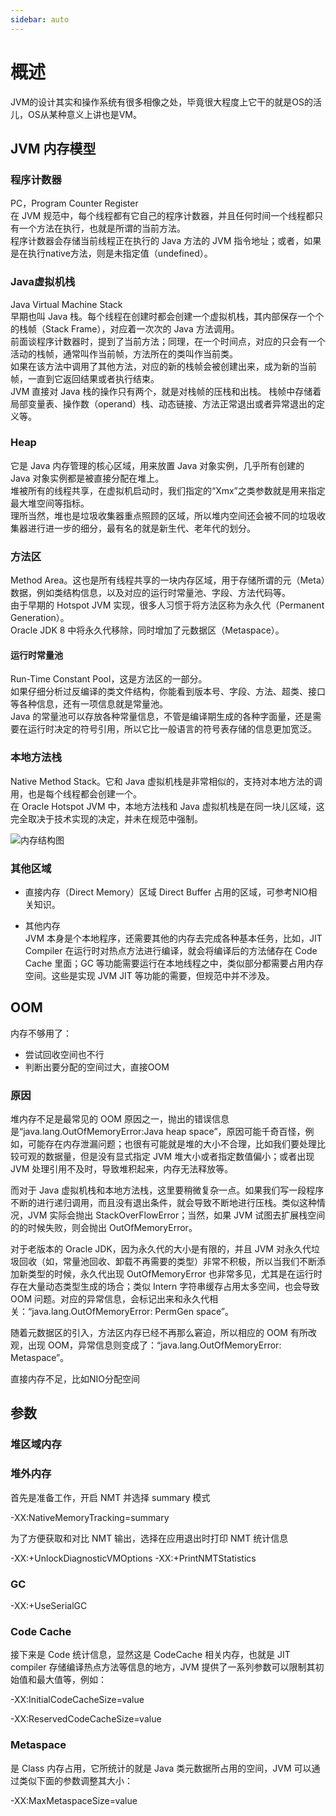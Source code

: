 ```yaml
---
sidebar: auto
---
```

# 概述

JVM的设计其实和操作系统有很多相像之处，毕竟很大程度上它干的就是OS的活儿，OS从某种意义上讲也是VM。

## JVM 内存模型

### 程序计数器
  
  PC，Program Counter Register  
  在 JVM 规范中，每个线程都有它自己的程序计数器，并且任何时间一个线程都只有一个方法在执行，也就是所谓的当前方法。  
  程序计数器会存储当前线程正在执行的 Java 方法的 JVM 指令地址；或者，如果是在执行native方法，则是未指定值（undefined）。  

### Java虚拟机栈

  Java Virtual Machine Stack  
  早期也叫 Java 栈。每个线程在创建时都会创建一个虚拟机栈，其内部保存一个个的栈帧（Stack Frame），对应着一次次的 Java 方法调用。  
  前面谈程序计数器时，提到了当前方法；同理，在一个时间点，对应的只会有一个活动的栈帧，通常叫作当前帧，方法所在的类叫作当前类。  
  如果在该方法中调用了其他方法，对应的新的栈帧会被创建出来，成为新的当前帧，一直到它返回结果或者执行结束。  
  JVM 直接对 Java 栈的操作只有两个，就是对栈帧的压栈和出栈。
  栈帧中存储着局部变量表、操作数（operand）栈、动态链接、方法正常退出或者异常退出的定义等。  

### Heap  

  它是 Java 内存管理的核心区域，用来放置 Java 对象实例，几乎所有创建的 Java 对象实例都是被直接分配在堆上。  
  堆被所有的线程共享，在虚拟机启动时，我们指定的“Xmx”之类参数就是用来指定最大堆空间等指标。  
  理所当然，堆也是垃圾收集器重点照顾的区域，所以堆内空间还会被不同的垃圾收集器进行进一步的细分，最有名的就是新生代、老年代的划分。  

### 方法区  

  Method Area。这也是所有线程共享的一块内存区域，用于存储所谓的元（Meta）数据，例如类结构信息，以及对应的运行时常量池、字段、方法代码等。  
  由于早期的 Hotspot JVM 实现，很多人习惯于将方法区称为永久代（Permanent Generation）。  
  Oracle JDK 8 中将永久代移除，同时增加了元数据区（Metaspace）。

#### 运行时常量池  

  Run-Time Constant Pool，这是方法区的一部分。  
  如果仔细分析过反编译的类文件结构，你能看到版本号、字段、方法、超类、接口等各种信息，还有一项信息就是常量池。  
  Java 的常量池可以存放各种常量信息，不管是编译期生成的各种字面量，还是需要在运行时决定的符号引用，所以它比一般语言的符号表存储的信息更加宽泛。  

### 本地方法栈  

  Native Method Stack。它和 Java 虚拟机栈是非常相似的，支持对本地方法的调用，也是每个线程都会创建一个。  
  在 Oracle Hotspot JVM 中，本地方法栈和 Java 虚拟机栈是在同一块儿区域，这完全取决于技术实现的决定，并未在规范中强制。  

![内存结构图](https://static001.geekbang.org/resource/image/36/bc/360b8f453e016cb641208a6a8fb589bc.png)  

### 其他区域

- 直接内存（Direct Memory）区域
  Direct Buffer 占用的区域，可参考NIO相关知识。

- 其他内存  
  JVM 本身是个本地程序，还需要其他的内存去完成各种基本任务，比如，JIT Compiler 在运行时对热点方法进行编译，就会将编译后的方法储存在 Code Cache 里面；GC 等功能需要运行在本地线程之中，类似部分都需要占用内存空间。这些是实现 JVM JIT 等功能的需要，但规范中并不涉及。


## OOM

内存不够用了：    
- 尝试回收空间也不行  
- 判断出要分配的空间过大，直接OOM  

### 原因

堆内存不足是最常见的 OOM 原因之一，抛出的错误信息是“java.lang.OutOfMemoryError:Java heap space”，原因可能千奇百怪，例如，可能存在内存泄漏问题；也很有可能就是堆的大小不合理，比如我们要处理比较可观的数据量，但是没有显式指定 JVM 堆大小或者指定数值偏小；或者出现 JVM 处理引用不及时，导致堆积起来，内存无法释放等。

而对于 Java 虚拟机栈和本地方法栈，这里要稍微复杂一点。如果我们写一段程序不断的进行递归调用，而且没有退出条件，就会导致不断地进行压栈。类似这种情况，JVM 实际会抛出 StackOverFlowError；当然，如果 JVM 试图去扩展栈空间的的时候失败，则会抛出 OutOfMemoryError。

对于老版本的 Oracle JDK，因为永久代的大小是有限的，并且 JVM 对永久代垃圾回收（如，常量池回收、卸载不再需要的类型）非常不积极，所以当我们不断添加新类型的时候，永久代出现 OutOfMemoryError 也非常多见，尤其是在运行时存在大量动态类型生成的场合；类似 Intern 字符串缓存占用太多空间，也会导致 OOM 问题。对应的异常信息，会标记出来和永久代相关：“java.lang.OutOfMemoryError: PermGen space”。

随着元数据区的引入，方法区内存已经不再那么窘迫，所以相应的 OOM 有所改观，出现 OOM，异常信息则变成了：“java.lang.OutOfMemoryError: Metaspace”。

直接内存不足，比如NIO分配空间

## 参数

### 堆区域内存



### 堆外内存

首先是准备工作，开启 NMT 并选择 summary 模式

-XX:NativeMemoryTracking=summary

为了方便获取和对比 NMT 输出，选择在应用退出时打印 NMT 统计信息

-XX:+UnlockDiagnosticVMOptions -XX:+PrintNMTStatistics

### GC

-XX:+UseSerialGC

### Code Cache

接下来是 Code 统计信息，显然这是 CodeCache 相关内存，也就是 JIT compiler 存储编译热点方法等信息的地方，JVM 提供了一系列参数可以限制其初始值和最大值等，例如：

-XX:InitialCodeCacheSize=value  

-XX:ReservedCodeCacheSize=value

### Metaspace

是 Class 内存占用，它所统计的就是 Java 类元数据所占用的空间，JVM 可以通过类似下面的参数调整其大小：

-XX:MaxMetaspaceSize=value
